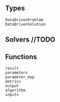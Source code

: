 
## Types

```@docs
DataDrivenProblem
DataDrivenSolution
```

## Solvers //TODO

## Functions

```@docs
result
parameters
parameter_map
metrics
output
algorithm
inputs
```
